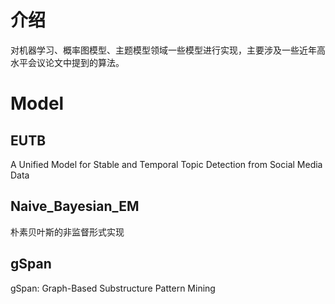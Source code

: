 # 介绍
对机器学习、概率图模型、主题模型领域一些模型进行实现，主要涉及一些近年高水平会议论文中提到的算法。

# Model
## EUTB
A Unified Model for Stable and Temporal Topic Detection from Social Media Data

## Naive_Bayesian_EM
朴素贝叶斯的非监督形式实现

## gSpan
gSpan: Graph-Based Substructure Pattern Mining

